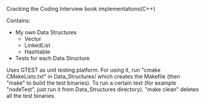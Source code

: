 Cracking the Coding Interview book implementations(C++)

Contains: 
  - My own Data Structures
    - Vector
    - LinkedList
    - Hashtable
  - Tests for each Data Structure 

Uses GTEST as unit testing platform. For using it, run "cmake CMakeLists.txt" in Data_Structures/ which creates the Makefile (then "make" to build the test binaries). To run a certain test (for example "nodeTest", just run it from Data_Structures directory). "make clean" deletes all the test binaries.
